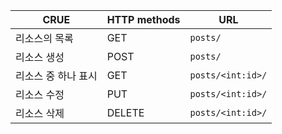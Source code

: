 | CRUE                | HTTP methods | URL               |
| ------------------- | ------------ | ----------------- |
| 리소스의 목록       | GET          | `posts/`          |
| 리소스 생성         | POST         | `posts/`          |
| 리소스 중 하나 표시 | GET          | `posts/<int:id>/` |
| 리소스 수정         | PUT          | `posts/<int:id>/` |
| 리소스 삭제         | DELETE       | `posts/<int:id>/` |

